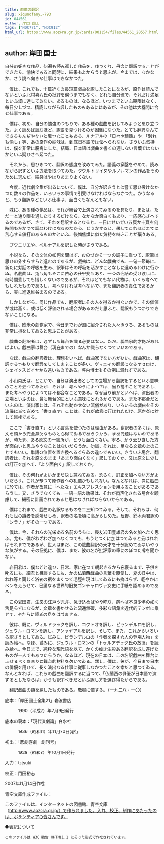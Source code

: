 ```yaml
---
title: 戯曲の翻訳
slug: xiqunofanyi-793
id: 044561
author: 岸田 国士
tags: ["NDC771", "NDC912"]
html_url: https://www.aozora.gr.jp/cards/001154/files/44561_28567.html
---
```


## author: 岸田 国士

自分の好きな作品、何遍も読み返した作品を、ゆつくり、丹念に翻訳することができたら、愉快であると同時に、結果もよからうと思ふが、今までは、なかなか、さう誂へ向きな仕事はできなかつた。

　僕は、これでも、十篇近くの長短篇戯曲を訳したことになるが、原作は読んでないといふ北村喜八氏の批評を俟つまでもなく、どれも自分流で、それだけ満足といふ域に達してゐない。あるものは、なるほど、いつまでといふ期限はなく、毎日少しづつ、精読しながら訳したものもあるにはあるが、その他は大概間に合せ仕事である。

　僕は、初め、自分の勉強のつもりで、ある種の戯曲を訳してみようと思ひ立つた。よく読めば読むほど、訳語を見つけるのが困難になつた。とても翻訳なんてできるもんぢやないと思つたこともある。ルナアルの「日々の麺麭」や、「別れも愉し」等、あの原作の妙味は、到底日本語では伝へられない。さういふ気持は、僕を非常に臆病にした。結局、日本語は戯曲を書くの適しない言葉ではないかといふ疑ひさへ起つた。

　それから、思ひきつて、翻訳の態度を改めてみた。語義の穿鑿をやめて、読みながら訳すといふ方法を取つてみた。クウルトリイヌやルノルマンの作品をそのために選んだ。結果はやはりあまりよくない。

　今度、近代劇全集が出るについて、僕は、自分が訳さうとは嘗て思ひ設けなかつた数々の作品を、いろいろの事情で引受けなければならなかつた。かうなると、もう翻訳などといふ仕事は、面白くもなんともない。

　殊に、ある種の作品は、それが舞台で上演されてゐるのを見たり、または、ただ一と通り眼を通したりするだけなら、なかなか面白くもあり、一応感心さへするのであるが、さて、それを翻訳するとなると、一日にせいぜい五頁か十頁を何時間もかかつて読むわけになるのだから、どうかすると、果してこれほどまでに苦心する値打のあるものかといふ、後悔焦燥に似た気持を味ふことが屡々ある。

　ブウエリエや、ベルナアルを訳した時がさうである。

　小説なら、その文体の如何を問はず、おのづから一つの調子に乗つて、訳筆は思ひの外すらすらと進むのであるが、戯曲は、どんな戯曲でも、一句一節毎に、新たに対話の呼吸を生み、訳筆はその呼吸を活かすことなしに進めるわけに行かぬ。名戯曲は、兎も角もそこに苦心の仕甲斐もあり、一つの会話の受け渡しに、何時間費しても惜しくないのであるが、それほどでもない代物は、いくら考へてもしれたものであるし、考へなければ考へないで、また翻訳者の責任であるから、実に進退維谷まるのである。

　しかしながら、同じ作品でも、翻訳者にその人を得るか得ないかで、その価値が或は高く、或は低く評価される場合があるのだと思ふと、翻訳もうつかりできないことになる。

　僕は、欧米の劇作家で、今日までわが国に紹介された人々のうち、あるものは非常に損をしてゐると思ふことがある。

　戯曲の翻訳者は、必ずしも舞台を識る必要はない。ただ、戯曲家的才能があればよい。戯曲家は舞台（現在までの）なんか識らなくつていいのである。

　なほ、戯曲の翻訳者は、理想をいへば、戯曲家でない方がいい。戯曲家は、翻訳するつもりで翻案をしてしまふことが多い。ヴィニイの翻訳になるオセロは、シェイクスピイヤから遠いものである。坪内博士もその例に漏れずである。

　小山内氏は、どこかで、自分は演出者としての立場から翻訳をするといふ意味のことを云つてゐたが、それは、考へやうによつては、当り前のことであるし、また考へやうによつては不都合なことである。なぜ当り前かといへば、演出者の立場といふのは、最も舞台的にといふ意味にとれるからである。また不都合だといふのは、演出家には、それぞれ動かせない流儀があり、いろいろの戯曲をその流儀に当て嵌めて「書き直す」ことは、それが故意に行はれただけ、原作者に対して越権である。

　ここで「書き直す」といふ言葉を使つたのは理由がある。翻訳者の多くは、原文を頭から完全無欠なものと心得てゐるであらうから、まあ問題はないのであるが、時たま、ある原文の一箇所が、どうも面白くない。寧ろ、かう云ひ直した方が面白いと思ふやうなことはないだらうか。勿論、それは、単なる文章の上のことでもいい。単語の位置を置き換へるぐらゐの違ひでもいい。さういふ場合、翻訳者は、それを原文のまま「あまり面白くなく」訳しておくか、又は原文に少しの訂正を加へて、「より面白く」訳しておくか。

　僕は、その何れがよいかまだ決し兼ねてゐる。恐らく、訂正を加へない方がよいだらう。これが却つて原作者への礼儀かもしれない。なんとなれば、殊に戯曲に於ては、作者が故意に「へたな」エキスプレスションを用ふることがあるであらうし、又、さうでなくても、一語一語の効果は、それが肉声化される場合を顧慮して、細密に計画されてあると思はなければならないからである。

　僕はこれまで、戯曲の名訳なるものを二三知つてゐる。そして、それらは、何れも世の識者を感嘆せしめ、訳者の名を頓に高からしめた。辰野、鈴木両君訳の「シラノ」がその一つである。

　僕は、今、それらの光栄ある名前のうちに、畏友岩田豊雄君の名を加へたく思ふ。尤も、僕がわざわざ加へなくつても、もうとつくに加はつてゐると云はれればそれまでであるが、世人はまだ、この戯曲翻訳の天才を十分認めてゐないやうな気がする。その証拠に、僕は、まだ、彼の名が批評家の筆にのぼつた噂を聞かない。

　岩田君は、僕などと違ひ、日常、家に在つて朝起きるから夜寝るまで、子供を叱るにも、細君と相談するにも、かの仏蘭西戯曲の言葉を駆使し、夏の日中は、われ等と同じく浴衣の裾をまくつて毛脛を現はしてゐるにも拘はらず、軽やかにペンを走らせて、巴里なる世界的旧友ゴンチャロヴァ女史に手紙を認めるのである。

　この岩田君、生来の江戸ツ児弁、急き込めばやや吃り、酔へば不良少年の如く舌足らずになるが、文章を書かせると流通無礙、多彩な語彙を近代的テンポに乗せて、やたらに読者の息をはづませる。

　彼は、既に、ヴィルドラックを訳し、コクトオを訳し、ピランデルロを訳し、ジュウル・ロマンを訳し、アシャヤアルを訳し、そして、また、これからいろいろ訳さうとしてゐる。試みに、ピランデルロの「作者を探す六人の登場人物」を読み給へ。なほ、試みに、ジュウル・ロマンの「トゥルアデック氏の放蕩」を読み給へ。今日まで、純粋な現代語を以て、かくの如き生彩ある翻訳を成し遂げたものが一人でもあつたらうか。なるほど、現在の日本は、この名訳戯曲を舞台に上せるべくあまりに舞台的材料を欠いてゐる。然し、僕は、彼が、今日まで日本の俳優を用ひて、長く演出なる仕事に従事しなかつたことを幸だと思つてゐる。なんとなれば、これらの戯曲を翻訳するに当つて、「仏蘭西の俳優が日本語で演ずるとしたならば」かうも訳すべきだといふ訳し方を選び得たからである。

　翻訳戯曲の類を絶したものである。敬服に値する。（一九二八・一〇）













底本：「岸田國士全集21」岩波書店


　　　1990（平成2）年7月9日発行

底本の親本：「現代演劇論」白水社

　　　1936（昭和11）年11月20日発行

初出：「悲劇喜劇　創刊号」

　　　1928（昭和3）年10月1日発行

入力：tatsuki

校正：門田裕志

2007年11月14日作成

青空文庫作成ファイル：

このファイルは、インターネットの図書館、青空文庫（http://www.aozora.gr.jp/）で作られました。入力、校正、制作にあたったのは、ボランティアの皆さんです。











●表記について


	このファイルは W3C 勧告 XHTML1.1 にそった形式で作成されています。